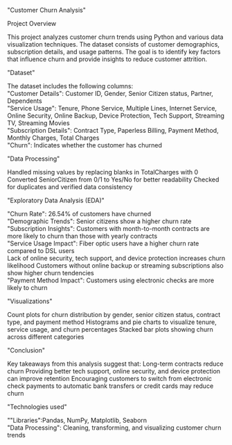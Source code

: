 "Customer Churn Analysis"

Project Overview

This project analyzes customer churn trends using Python and various data visualization techniques. The dataset consists of customer demographics, subscription details, and usage patterns.
The goal is to identify key factors that influence churn and provide insights to reduce customer attrition.

"Dataset"

The dataset includes the following columns:  
"Customer Details": Customer ID, Gender, Senior Citizen status, Partner, Dependents    
"Service Usage":   Tenure, Phone Service, Multiple Lines, Internet Service, Online Security, Online Backup, Device Protection, Tech Support, Streaming TV, Streaming Movies  
"Subscription Details":   Contract Type, Paperless Billing, Payment Method, Monthly Charges, Total Charges  
"Churn":   Indicates whether the customer has churned  

"Data Processing"

Handled missing values by replacing blanks in TotalCharges with 0
Converted SeniorCitizen from 0/1 to Yes/No for better readability
Checked for duplicates and verified data consistency

"Exploratory Data Analysis (EDA)"

"Churn Rate":   26.54% of customers have churned  
"Demographic Trends":   Senior citizens show a higher churn rate  
"Subscription Insights":   Customers with month-to-month contracts are more likely to churn than those with yearly contracts  
"Service Usage Impact":  Fiber optic users have a higher churn rate compared to DSL users    
 Lack of online security, tech support, and device protection increases churn likelihood
 Customers without online backup or streaming subscriptions also show higher churn tendencies  
"Payment Method Impact":   Customers using electronic checks are more likely to churn  

"Visualizations"

Count plots for churn distribution by gender, senior citizen status, contract type, and payment method
Histograms and pie charts to visualize tenure, service usage, and churn percentages
Stacked bar plots showing churn across different categories

"Conclusion"

Key takeaways from this analysis suggest that:
Long-term contracts reduce churn
Providing better tech support, online security, and device protection can improve retention
Encouraging customers to switch from electronic check payments to automatic bank transfers or credit cards may reduce churn

"Technologies used"

""Libraries":Pandas, NumPy, Matplotlib, Seaborn  
"Data Processing": Cleaning, transforming, and visualizing customer churn trends
